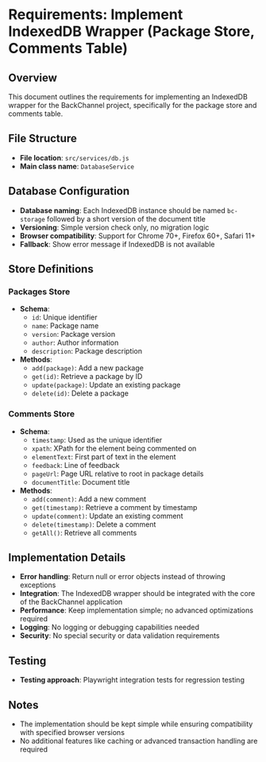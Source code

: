 # Requirements: Implement IndexedDB Wrapper (Package Store, Comments Table)

## Overview
This document outlines the requirements for implementing an IndexedDB wrapper for the BackChannel project, specifically for the package store and comments table.

## File Structure
- **File location**: `src/services/db.js`
- **Main class name**: `DatabaseService`

## Database Configuration
- **Database naming**: Each IndexedDB instance should be named `bc-storage` followed by a short version of the document title
- **Versioning**: Simple version check only, no migration logic
- **Browser compatibility**: Support for Chrome 70+, Firefox 60+, Safari 11+
- **Fallback**: Show error message if IndexedDB is not available

## Store Definitions

### Packages Store
- **Schema**:
  - `id`: Unique identifier
  - `name`: Package name
  - `version`: Package version
  - `author`: Author information
  - `description`: Package description
- **Methods**:
  - `add(package)`: Add a new package
  - `get(id)`: Retrieve a package by ID
  - `update(package)`: Update an existing package
  - `delete(id)`: Delete a package

### Comments Store
- **Schema**:
  - `timestamp`: Used as the unique identifier
  - `xpath`: XPath for the element being commented on
  - `elementText`: First part of text in the element
  - `feedback`: Line of feedback
  - `pageUrl`: Page URL relative to root in package details
  - `documentTitle`: Document title
- **Methods**:
  - `add(comment)`: Add a new comment
  - `get(timestamp)`: Retrieve a comment by timestamp
  - `update(comment)`: Update an existing comment
  - `delete(timestamp)`: Delete a comment
  - `getAll()`: Retrieve all comments

## Implementation Details
- **Error handling**: Return null or error objects instead of throwing exceptions
- **Integration**: The IndexedDB wrapper should be integrated with the core of the BackChannel application
- **Performance**: Keep implementation simple; no advanced optimizations required
- **Logging**: No logging or debugging capabilities needed
- **Security**: No special security or data validation requirements

## Testing
- **Testing approach**: Playwright integration tests for regression testing

## Notes
- The implementation should be kept simple while ensuring compatibility with specified browser versions
- No additional features like caching or advanced transaction handling are required
